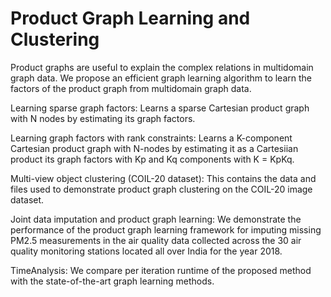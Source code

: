 # Product Graph Learning and Clustering

Product graphs are useful to explain the complex relations in multidomain graph data.
We propose an efficient graph learning algorithm to learn the factors of the product graph from multidomain graph data.


Learning sparse graph factors: Learns a sparse Cartesian product graph with N nodes by estimating its graph factors.

Learning graph factors with rank constraints: Learns a K-component Cartesian product graph with N-nodes by estimating it as a Cartesiian product its graph factors with Kp and Kq components with K = KpKq.

Multi-view object clustering (COIL-20 dataset): This contains the data and files used to demonstrate product graph clustering on the COIL-20 image dataset. 

Joint data imputation and product graph learning: We demonstrate the performance of the product graph learning framework for imputing missing PM2.5 measurements in the air quality data collected across the 30 air quality monitoring stations located all over India for the year 2018.

TimeAnalysis: We compare per iteration runtime of the proposed method with the state-of-the-art graph learning methods.
